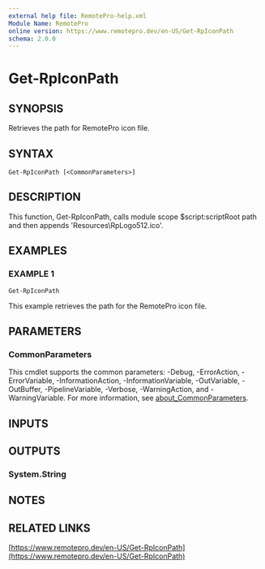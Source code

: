 ```yaml
---
external help file: RemotePro-help.xml
Module Name: RemotePro
online version: https://www.remotepro.dev/en-US/Get-RpIconPath
schema: 2.0.0
---
```


# Get-RpIconPath

## SYNOPSIS
Retrieves the path for RemotePro icon file.

## SYNTAX

```
Get-RpIconPath [<CommonParameters>]
```

## DESCRIPTION
This function, Get-RpIconPath, calls module scope $script:scriptRoot
path and then appends 'Resources\RpLogo512.ico'.

## EXAMPLES

### EXAMPLE 1
```
Get-RpIconPath
```

This example retrieves the path for the RemotePro icon file.

## PARAMETERS

### CommonParameters
This cmdlet supports the common parameters: -Debug, -ErrorAction, -ErrorVariable, -InformationAction, -InformationVariable, -OutVariable, -OutBuffer, -PipelineVariable, -Verbose, -WarningAction, and -WarningVariable. For more information, see [about_CommonParameters](http://go.microsoft.com/fwlink/?LinkID=113216).

## INPUTS

## OUTPUTS

### System.String
## NOTES

## RELATED LINKS

[https://www.remotepro.dev/en-US/Get-RpIconPath](https://www.remotepro.dev/en-US/Get-RpIconPath)

